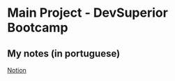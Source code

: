 # Main Project - DevSuperior Bootcamp

## My notes (in portuguese)
[Notion](https://www.notion.so/analudias/Bootcamp-DevSuperior-d58815e72ac8431ea4ffcdebc32ebbea)
